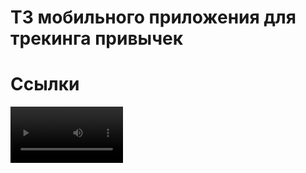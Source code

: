 # ТЗ мобильного приложения для трекинга привычек
# Ссылки

<video src='https://youtu.be/P47qoxTUf-8' width=180/>


Дизайн Figma
# Назначение и цели приложения
Приложение помогает пользователям формировать полезные привычки и контролировать их выполнение.
Цели приложения:
•	Контроль привычек по дням недели;
•	Просмотр прогресса по привычкам;
# Краткое описание приложения
•	Приложение состоит из карточек-трекеров, которые создает пользователь. Он может указать название, категорию и задать расписание. Также можно выбрать эмодзи и цвет, чтобы отличать карточки друг от друга.
•	Карточки отсортированы по категориям. Пользователь может искать их с помощью поиска и фильтровать.
•	С помощью календаря пользователь может посмотреть какие привычки у него запланированы на конкретный день.
•	В приложении есть статистика, которая отражает успешные показатели пользователя, его прогресс и средние значения.
# Функциональные требования
## Онбординг
При первом входе в приложение пользователь попадает на экран онбординга.
### Экран онбординга содержит:
1.	Заставку;
2.	Заголовок и вторичный текст;
3.	Page controls;
4.	Кнопку «Вот это технологии».
### Алгоритмы и доступные действия:
1.	С помощью свайпа вправо и влево пользователь может переключаться между страницами. При переключении страницы page controls меняет состояние;
2.	При нажатии на кнопку «Вот это технологии» пользователь переходит на главный экран.

## Создание карточки привычки
На главном экране пользователь может создать трекер для привычки или нерегулярного события. Привычка – событие, которое повторяется с определенной периодичностью. Нерегулярное событие не привязано к конкретным дням.
### Экран создания трекера для привычки содержит:
1.	Заголовок экрана;
2.	Поле для ввода названия трекера;
3.	Раздел категории;
4.	Раздел настройки расписания;
5.	Раздел с эмоджи;
6.	Раздел с выбором цвета трекера;
7.	Кнопка «Отменить»;
8.	Кнопка «Создать».
### Экран создания трекера для нерегулярного события содержит:
1.	Заголовок экрана;
2.	Поле для ввода названия трекера;
3.	Раздел категории;
4.	Раздел с эмоджи;
5.	Раздел с выбором цвета трекера;
6.	Кнопка «Отменить»;
7.	Кнопка «Создать».
### Алгоритмы и доступные действия:
1.	Пользователь может создать трекер для привычки или нерегулярного события. Алгоритм создания трекеров аналогичен, но в событии отсутствует раздел расписания.
2.	Пользователь может ввести название трекера;
i.	После ввода одного символа появляется иконка крестика. При нажатии на иконку пользователь может удалить введенный текст;
ii.	Максимальное количество символов – 38;
iii.	Если пользователь превысил допустимое количество, появляется текст с ошибкой;
3.	При нажатии на раздел «Категория» открывается экран выбора категории;
i.	Если пользователь ранее не добавлял категории, то стоит заглушка;
ii.	Синей галочкой отмечена последняя выбранная категория;
iii.	При нажатии на «Добавить категорию» пользователь может добавить новую.
a.	Откроется экран с полем для ввода названия. Кнопка «Готово» неактивна;
b.	Если введен хотя бы 1 символ, то кнопка «Готово» становится активной;
c.	При нажатии на кнопку «Готово» закрывается экран создания категории и пользователь возвращается на экран выбора категории. Созданная категория появляется в списке категорий. Автоматического выбора, установки галочки не происходит.
d.	При нажатии на категорию, она отмечается синей галочкой и пользователь возвращается на экран создания привычки. Выбранная категория отображается на экране создания привычки вторичным текстом под заголовком «Категория»;
4.	В режиме создания привычки есть раздел «Расписание». При нажатии на раздел открывается экран с выбором дней недели. Пользователь может переключить свитчер, чтобы выбрать день повторения привычки;
i.	При нажатии на «Готово» пользователь возвращается на экран создания привычки. Выбранные дни отображаются на экране создания привычки вторичным текстом под заголовком «Расписание»;
a.	Если пользователь выбрал все дни, то отображается текст «Каждый день»;
5.	Пользователь может выбрать эмодзи. Под выбранным эмодзи появляется подложка;
6.	Пользователь может выбрать цвет трекера. На выбранном цвете появляется обводка;
7.	При нажатии кнопки «Отменить» пользователь может прекратить создание привычки;
8.	Кнопка «Создать» неактивна пока не заполнены все разделы. При нажатии на кнопку открывается главный экран. Созданная привычка отображается в соответствующей категории;

## Просмотр главного экрана
На главном экране пользователь может просмотреть все созданные трекеры на выбранную дату, отредактировать их и посмотреть статистику.
### Главный экран содержит:
1.	Кнопку «+» для добавления привычки;
2.	Заголовок «Трекеры»;
3.	Текущая дата;
4.	Поле для поиска трекеров;
5.	Карточки трекеров по категориям. Карточки содержат:
i.	Емодзи;
ii.	Название трекера;
iii.	Количество затреканных дней;
iv.	Кнопку для отметки выполненной привычки;
6.	Кнопка «Фильтр»;
7.	Таб-бар.
### Алгоритмы и доступные действия:
1.	При нажатии на «+» всплывает шторка с возможностью создать привычку или нерегулярное событие;
2.	При нажатии на дату открывается календарь. Пользователь может переключаться между месяцами. При нажатии на число приложение показывает соответствующие дате трекеры;
3.	Пользователь может искать трекеры по названию в окне поиска;
i.	Если ничего не найдено, то пользователь видит заглушку;
4.	При нажатии на «Фильтры» всплывает шторка со списком фильтром;
i.	Кнопка фильтрации отсутствует, если на выбранный день нет трекеров;
ii.	При выборе «Все трекеры» пользователь видит все трекеры на выбранный день;
iii.	При выборе «Трекеры на сегодня» ставится текущая дата и пользователь видит все трекеры на этот день;
iv.	При выборе «Завершенные» пользователь видит привычки, которые были выполнены пользователем в выбранный день;
v.	При выборе «Не завершенные» пользователь видит невыполненные трекеры в выбранный день;
vi.	Текущий фильтр отмечен синей галочкой;
vii.	При нажатии на фильтр шторка скрывается, на экране отображены соответствующие трекеры;
a.	Если ничего не найдено, то пользователь видит заглушку;
5.	При скролле вниз и вверх пользователь может просматривать ленту;
i.	Если изображение карточки не успели загрузиться, то отображается системный лоадер;
6.	При нажатии на карточку фон под ней размывается и всплывает модальное окно;
i.	Пользователь может закрепить карточку. Карточка попадет в категорию «Закрепленные» в вверху списка;
a.	При повторном нажатии пользователь может открепить карточку;
b.	Если закрепленных карточек нет, то категория «Закрепленные» отсутствует;
ii.	Пользователь может отредактировать карточку. Всплывает модальное окно с функциональностью аналогичной созданию карточки;
iii.	При нажатии на «Удалить» всплывает action sheet.
a.	Пользователь может подтвердить удаление карточки. Все данные о ней должны быть удалены;
b.	Пользователь может отменить действие и вернуться на главный экран;
7.	С помощью таб бара пользователь может переключаться между разделами «Трекеры» и «Статистика».

## Контекстное меню
При долгом нажатии на ячейку отображается контекстное меню. Контекстное меню состоит из трёх пунктов:
### Алгоритмы и доступные действия:
1.	При долгом нажатии на привычку из коллекции фон под ней размывается и появляется модальное окно;
i.	Если привычка закреплена, первый пункт меню — «Открепить». Если привычка не закреплена — «Закрепить».
ii.	Второй пункт меню — «Редактировать». По нажатии запускается флоу редактирования привычки.
iii.	Третий пункт меню — «Удалить». По нажатии запускается флоу удаления привычки. Пункт удаления выделен красным цветом.

## Просмотр статистики
Во вкладке статистики пользователь может посмотреть успешные показатели, свой прогресс и средние значения.
### Экран статистики содержит:
1.	Заголовок «Статистика»;
2.	Список со статистическими показателями. Каждый показатель содержит:
i.	Заголовок-цифру;
ii.	Вторичный текст с названием показателя;
3.	Таб-бар
### Алгоритмы и доступные действия:
1.	Если данных нет ни под одному показателю, то пользователь видит заглушку;
2.	Если есть данные хотя бы под одному показателю, то статистика отображается. Показатели без данных отображаются с нулевым значением;
3.	Пользователь может просмотреть статистику по следующим показателям:
i.	«Лучший период» считает максимальное количество дней без перерыва по всем трекерам;
ii.	«Идеальные дни» считает дни, когда были выполнены все запланированные привычки;
iii.	«Трекеров завершено» считает общее количество выполненных привычек за все время;
iv.	«Среднее значение» считает среднее количество привычек, выполненных за 1 день.
## Темная тема
В приложении есть темная тема, которая меняется в зависимости от настроек системы устройства.
## Локализация
1.	После изменения языка устройства (или симулятора) на английский выполнен всего приложения. 
2.	При возврате языка устройства на русский весь текст отображается на русском.
Менять названия трекеров и категории не нужно.

# Нефункциональные требования
1.	Приложение должно поддерживать iPhone X и выше и адаптировано под iPhone SE, минимальная поддерживаемая версия операционной системы - iOS 13.4;
2.	В приложении используется стандартный шрифт iOS – SF Pro.
3.	Для хранения данных о привычках используется Core Data.

![image](https://github.com/Gvozdkov/Tracker/assets/124888518/0c136d92-42d1-4434-be6c-393718bb6e7a)
